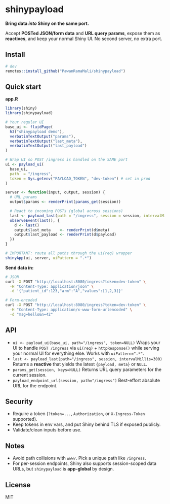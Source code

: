 # shinypayload

**Bring data *into* Shiny on the same port.**

Accept **POSTed JSON/form data** and **URL query params**, expose them as **reactives**, and keep your normal Shiny UI. No second server, no extra port.

## Install

```r
# dev
remotes::install_github("PawanRamaMali/shinypayload")
```

## Quick start

**app.R**

```r
library(shiny)
library(shinypayload)

# Your regular UI
base_ui <- fluidPage(
  h3("shinypayload demo"),
  verbatimTextOutput("params"),
  verbatimTextOutput("last_meta"),
  verbatimTextOutput("last_payload")
)

# Wrap UI so POST /ingress is handled on the SAME port
ui <- payload_ui(
  base_ui,
  path  = "/ingress",
  token = Sys.getenv("PAYLOAD_TOKEN", "dev-token") # set in prod
)

server <- function(input, output, session) {
  # URL params
  output$params <- renderPrint(params_get(session))

  # React to incoming POSTs (global across sessions)
  last <- payload_last(path = "/ingress", session = session, intervalMillis = 300)
  observeEvent(last(), {
    d <- last()
    output$last_meta    <- renderPrint(d$meta)
    output$last_payload <- renderPrint(d$payload)
  })
}

# IMPORTANT: route all paths through the ui(req) wrapper
shinyApp(ui, server, uiPattern = ".*")
```

**Send data in:**

```bash
# JSON
curl -X POST "http://localhost:8080/ingress?token=dev-token" \
  -H "Content-Type: application/json" \
  -d '{"patient_id":123,"arm":"A","values":[1,2,3]}'

# Form-encoded
curl -X POST "http://localhost:8080/ingress?token=dev-token" \
  -H "Content-Type: application/x-www-form-urlencoded" \
  -d "msg=hello&n=42"
```

## API

* `ui <- payload_ui(base_ui, path="/ingress", token=NULL)`
  Wraps your UI to handle `POST /ingress` via `ui(req)` + `httpResponse()` while serving your normal UI for everything else. Works with `uiPattern=".*"`.
* `last <- payload_last(path="/ingress", session, intervalMillis=300)`
  Returns a **reactive** that yields the latest `{payload, meta}` or `NULL`.
* `params_get(session, keys=NULL)`
  Returns URL query parameters for the current session.
* `payload_endpoint_url(session, path="/ingress")`
  Best-effort absolute URL for the endpoint.

## Security

* Require a token (`?token=...`, `Authorization`, or `X-Ingress-Token` supported).
* Keep tokens in env vars, and put Shiny behind TLS if exposed publicly.
* Validate/clean inputs before use.

## Notes

* Avoid path collisions with `www/`. Pick a unique path like `/ingress`.
* For per-session endpoints, Shiny also supports session-scoped data URLs, but `shinypayload` is **app-global** by design.

## License

MIT
